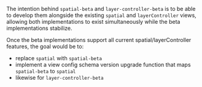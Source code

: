 The intention behind `spatial-beta` and `layer-controller-beta` is to be able to develop them alongside the existing `spatial` and `layerController` views, allowing both implementations to exist simultaneously while the beta implementations stabilize.

Once the beta implementations support all current spatial/layerController features, the goal would be to:
- replace `spatial` with `spatial-beta`
- implement a view config schema version upgrade function that maps `spatial-beta` to `spatial`
- likewise for `layer-controller-beta`